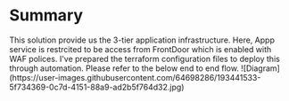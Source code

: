 <h1>Summary </h1>
This solution provide us the 3-tier application infrastructure. Here, Appp service is restrcited to be access from FrontDoor which is enabled with WAF polices. I've prepared the terraform configuration files to deploy this through automation. Please refer to the below end to end flow.
![Diagram](https://user-images.githubusercontent.com/64698286/193441533-5f734369-0c7d-4151-88a9-ad2b5f764d32.jpg)
